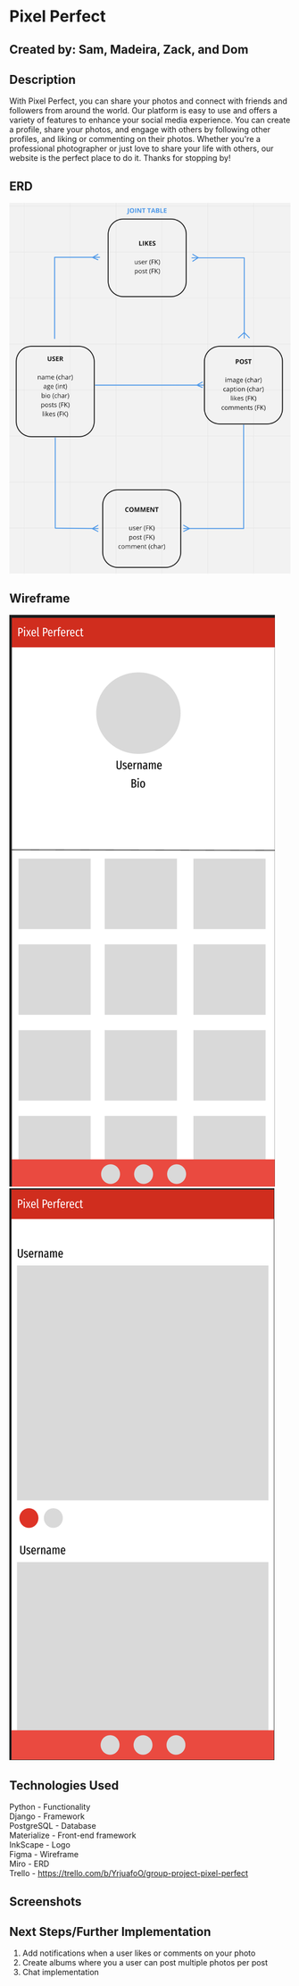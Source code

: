 # Pixel Perfect

## Created by: Sam, Madeira, Zack, and Dom

## Description

With Pixel Perfect, you can share your photos and connect with friends and followers from around the world. Our platform is easy to use and offers a variety of features to enhance your social media experience. You can create a profile, share your photos, and engage with others by following other profiles, and liking or commenting on their photos. Whether you're a professional photographer or just love to share your life with others, our website is the perfect place to do it. Thanks for stopping by!

## ERD

![ERD](./main_app/static/images/erd.png)

## Wireframe

![Wireframe1](./main_app/static/images/wireframe1.png)
![Wireframe2](./main_app/static/images/wireframe2.png)

## Technologies Used

Python - Functionality <br>
Django - Framework <br>
PostgreSQL - Database <br>
Materialize - Front-end framework <br>
InkScape - Logo <br>
Figma - Wireframe <br>
Miro - ERD <br>
Trello - https://trello.com/b/YrjuafoO/group-project-pixel-perfect

## Screenshots

## Next Steps/Further Implementation

1. Add notifications when a user likes or comments on your photo
2. Create albums where you a user can post multiple photos per post
3. Chat implementation
